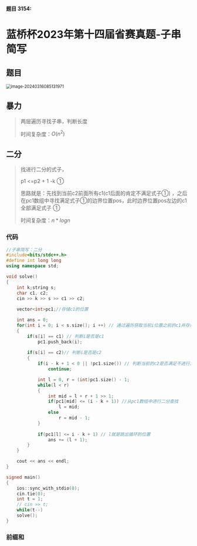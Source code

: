 **题目 3154:** 

# 蓝桥杯2023年第十四届省赛真题-子串简写

## 题目

<img src="https://voyager0587.oss-cn-guangzhou.aliyuncs.com/%E7%AC%94%E8%AE%B0%E5%9B%BE%E7%89%87/202403160851479.png" alt="image-20240316085131971" style="zoom:80%;" />

## 暴力

> 两层遍历寻找子串，判断长度
>
> 时间复杂度：$O(n^2)$



## 二分

> 找进行二分的式子，
>
> p1 <=p2 + 1 -k   $①$
>
> 思路就是：先找到当前c2前面所有c1(c1后面的肯定不满足式子①) ，之后在pc1数组中寻找满足式子$①$的边界位置pos，此时边界位置pos左边的c1全部满足式子 $①$
>
> 时间复杂度：$n*logn$



### 代码

```c++
//子串简写：二分
#include<bits/stdc++.h>
#define int long long
using namespace std;

void solve()
{
	int k;string s;
	char c1, c2;
	cin >> k >> s >> c1 >> c2;
	
	vector<int>pc1;//存储c1的位置

	int ans = 0;	
	for(int i = 0; i < s.size(); i ++) // 通过遍历获取当前i位置之前的c1并存储在pc1中
	{
		if(s[i] == c1) // 判断i是否是c1
			pc1.push_back(i);
		
		if(s[i] == c2)// 判断i是否是c2
		{
		    if(i - k + 1 < 0 || !pc1.size()) // 判断当前的c2是否满足不进行二分的条件：1. 当前的i的index+1 < K，  2. 当前i位置之前的c1的数量为0，也就是没有c1
		        continue;

		    int l = 0, r = (int)pc1.size() - 1;
		    while(l < r)
		    {
		    	int mid = l + r + 1 >> 1;
		    	if(pc1[mid] <= (i - k + 1)) //从pc1数组中进行二分查找
		    		l = mid;
		    	else
		    		r = mid - 1;
		    }
		    
		    if(pc1[l] <= i - k + 1) // l就是跳出循环的位置 
		    	ans += (l + 1);
		}
	}

	cout << ans << endl;
}

signed main()
{
	ios::sync_with_stdio(0);
	cin.tie(0);
	int t = 1;
	// cin >> t;
	while(t--)
	solve();
}


```





### 前缀和



















